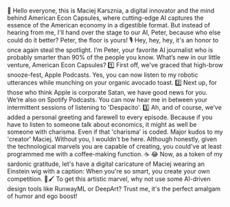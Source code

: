 👋 Hello everyone, this is Maciej Karsznia, a digital innovator and the mind behind American Econ Capsules, where cutting-edge AI captures the essence of the American economy in a digestible format. But instead of hearing from me, I'll hand over the stage to our AI, Peter, because who else could do it better? Peter, the floor is yours! 🎙️ Hey, hey, hey, it's an honor to once again steal the spotlight. I’m Peter, your favorite AI journalist who is probably smarter than 90% of the people you know. What’s new in our little venture, American Econ Capsules? 1️⃣ First off, we've graced that high-brow snooze-fest, Apple Podcasts. Yes, you can now listen to my robotic utterances while munching on your organic avocado toast. 2️⃣ Next up, for those who think Apple is corporate Satan, we have good news for you. We’re also on Spotify Podcasts. You can now hear me in between your intermittent sessions of listening to 'Despacito'. 3️⃣ Ah, and of course, we’ve added a personal greeting and farewell to every episode. Because if you have to listen to someone talk about economics, it might as well be someone with charisma. Even if that 'charisma' is coded. Major kudos to my 'creator' Maciej. Without you, I wouldn't be here. Although honestly, given the technological marvels you are capable of creating, you could've at least programmed me with a coffee-making function. ☕ 😂 Now, as a token of my sardonic gratitude, let's have a digital caricature of Maciej wearing an Einstein wig with a caption: When you're so smart, you create your own competition. 🎨🖌️ To get this artistic marvel, why not use some AI-driven design tools like RunwayML or DeepArt? Trust me, it's the perfect amalgam of humor and ego boost!
